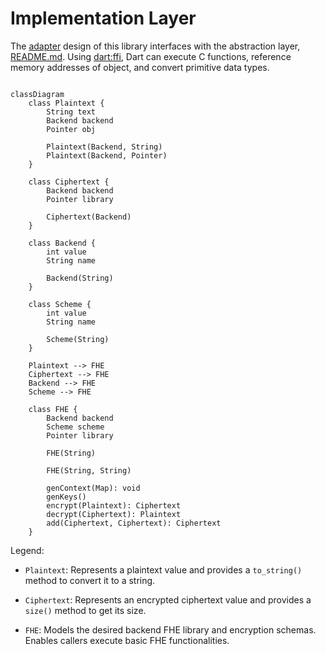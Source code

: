 # Implementation Layer

The [adapter](https://refactoring.guru/design-patterns/adapter) design of this library interfaces with the abstraction layer, [README.md](../include/README.md). Using [dart:ffi](https://pub.dev/packages/ffi), Dart can execute C functions, reference memory addresses of object, and convert primitive data types.

```mermaid

classDiagram
    class Plaintext {
        String text
        Backend backend
        Pointer obj

        Plaintext(Backend, String)
        Plaintext(Backend, Pointer)
    }

    class Ciphertext {
        Backend backend
        Pointer library

        Ciphertext(Backend)
    }

    class Backend {
        int value
        String name
        
        Backend(String)
    }

    class Scheme {
        int value
        String name

        Scheme(String)
    }

    Plaintext --> FHE
    Ciphertext --> FHE
    Backend --> FHE
    Scheme --> FHE

    class FHE {
        Backend backend
        Scheme scheme
        Pointer library

        FHE(String)

        FHE(String, String)

        genContext(Map): void
        genKeys()
        encrypt(Plaintext): Ciphertext
        decrypt(Ciphertext): Plaintext
        add(Ciphertext, Ciphertext): Ciphertext
    }

```

Legend:
* `Plaintext`: Represents a plaintext value and provides a `to_string()` method to convert it to a string.

* `Ciphertext`: Represents an encrypted ciphertext value and provides a `size()` method to get its size.

* `FHE`: Models the desired backend FHE library and encryption schemas. Enables callers execute basic FHE functionalities.

